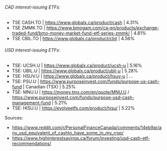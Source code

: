 ###### CAD interest-issuing ETFs:
* TSE CASH.TO | https://www.globalx.ca/product/cash | 4.31%
* TSE ZMMK.TO | https://www.bmogam.com/ca-en/products/exchange-traded-fund/bmo-money-market-fund-etf-series-zmmk/ | 4.81%
* TSE CBIL.TO | https://www.globalx.ca/product/cbil | 4.56%

###### USD interest-issuing ETFs:
- TSE: UCSH.U | https://www.globalx.ca/product/ucsh-u | 5.16%
- TSE: UBIL.U | https://www.globalx.ca/product/ubil-u | 5.28%
- TSE: HSUV.U | https://www.globalx.ca/product/hsuv-u | ...
- TSE: PSU.U | https://www.purposeinvest.com/funds/purpose-us-cash-fund | Canadian (TSX) | 5.25%
- TSE: MNU.U | https://money.tmx.com/en/quote/MNU.U / https://www.purposeinvest.com/funds/purpose-usd-cash-management-fund | 5.21%
- TSE: HISU.U | https://evolveetfs.com/product/hisu/ | 5.22%

Sources:
- https://www.reddit.com/r/PersonalFinanceCanada/comments/14eb9ar/any_usd_equivalent_of_cashto_have_some_in_my_rrsp/
- https://www.highinterestsavings.ca/forum/investing/usd-cash-etf-recommendations/


